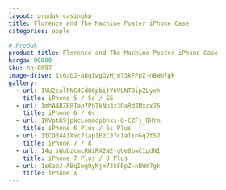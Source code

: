 ```yaml
---
layout: produk-casinghp
title: Florence and The Machine Poster iPhone Case
categories: apple

# Produk
product-title: Florence and The Machine Poster iPhone Case
harga: 90000
sku: hn-0897
image-drive: 1s6abJ-ABqIwgQyMjm73kFPpZ-nBWm7gk
gallery:
  - url: 1VU2calFNG4CdO6pbitY6VLNT9ipZLyxh
    title: iPhone 5 / 5s / SE
  - url: 1mhA4BZE8Iao7PhTkNb3z3OaRdJMxcx76
    title: iPhone 6 / 6s
  - url: 1KVptK9jpkcLomadpbnxs-Q-CZFj_BHYm
    title: iPhone 6 Plus / 6s Plus
  - url: 1tCD34A1Xxc71ap1EzCJ7cIaTinGq2tSJ
    title: iPhone 7 / 8
  - url: 14g_sWubzcmLRWiRX2N2-qUe8bwC1pdN1
    title: iPhone 7 Plus / 8 Plus
  - url: 1s6abJ-ABqIwgQyMjm73kFPpZ-nBWm7gk
    title: iPhone X
---
```

